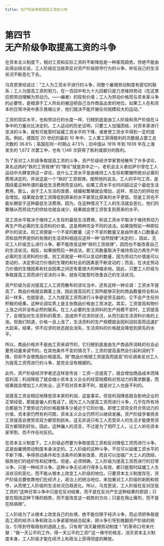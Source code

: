 ```yaml
---
title: 无产阶级争取提高工资的斗争
---
```


# 第四节<br>**无产阶级争取提高工资的斗争**

在资本主义制度下，相对工资和实际工资的不断降低是一种客观趋势。但绝不能由此得出结论说，工人阶级应当放弃反对资产阶级掠夺行为的斗争，听任自己的生活状况不断恶化下去。

马克思曾经说过：“工人为工资水平进行的斗争，同整个雇佣劳动制度有密切的联系；工人为提高工资的努力，在一百回中有九十九回都只是力求维持劳动（在这里应把劳动理解为劳动力。——编者）的现有价值；工人为劳动价格而与资本家斗争的必要性，是根源于工人所处的被迫把自己当作商品出卖的地位。如果工人在和资本的日常冲突中表示畏缩让步，他们就决不能开展任何规模较大的运动。”

工资的现实水平，也和劳动日的长度一祥，归根到底是由工人阶级和资产阶级在斗争中的力量对比决定的。工人运动的历史证明，只要工人加强团结，对资本家进行坚决的斗争，就有可能暂时延缓工资水平的下降，或者使工资水平得到一定的提高。例如，德国在 20 世纪的最初 10 年中，工人罢工获得胜利的次数就占罢工总次数的 36.8%；英国在同一时期占 47.5%；旧中国从 1918 年到 1939 年在上海发生的 1,672 次罢工中，也有 1,146 次获得了胜利或部分的胜利。

为了反对工人阶级争取提高工资的斗争，资产阶级经济学家曾经散布了许多谬论，臭名远扬的“铁的工资规律”的“理论”就是其中之一。老机会主义者拉萨尔曾在工人运动中大肆宣扬这一谬论，说什么工资水平是由维持工人生存和繁殖所绝对必需的费用决定的，并说这是一个“铁的”工资规律。按照他的说法，工人的平均工资，是围绕着这种所谓的最低生活费用而变动的。如果工资水平长时间超过这个最低生活费用，那么，由于工人生活的改善，结婚和繁殖就会增加，这样，劳动力的供给也会增加，结果就会使工资降低到原来的水平甚至比原来的水平更低。但是工资也不能长期低于这种最低生活费用，因为，在这种情况下工人的生活就会恶化，他们的繁殖从而劳动力的供给也就会减少，结果就会使工资恢复到原来的水平。

说工资水平取决于维持工人生存的最低生活费用，和说工资水平取决于维持劳动力再生产所必需的生活资料的价值，这是两种完全不同的说法。如果按照前一种即拉萨尔的说法，则工资便是一个不变的数量（这个不变的数量又是由所谓人口数量必须和自然界提供的有限的生活资料相适应这样一种“自然规律”决定的），因此，无论工人阶级怎么进行斗争，都不能改变这种“铁的工资规律”，因而也不能改善自己的生活状况。相反，如果按照后一种说法，即工资数量取决于维持劳动力再生产所必需的生活资料的价值，则工资就是一种可以变动的数量，因为劳动力价值是可以变动的，决定劳动力价值的生理的和社会的因素是不断变动的；而且，在决定劳动力价值的生理因素和社会因素之间还有着很大的伸缩余地。因此，只要工人阶级为争取提高工资而进行坚决的斗争，就有可能暂时改善自己的生活状况。

资产阶级为反对提高工人工资而散布的谬论当中，还有这样一种论调：工资水平提高了，商品价格就会跟着上涨，因此提高后的工资所能够买到的商品数量将会和从前一样多，也就是说，工人为提高工资而进行斗争是徒劳无益的，它不会产生任何积极的结果。这种论调实质上是主张商品价格由工资决定。其实，工资提高和物价上涨之间并没有必然的联系。在工人必要的生活资料的生产规模不变时，工资提高了，会增加对生活资料的需求，造成供不应求的状况，从而引起生活资料价格的上涨。但我们知道，价格一且上涨了，生活资料的生产规模就会因利润较高而迅速扩大起来，结果，供不应求的状态就会消失，生活资料的价格就会降低到原先的水平。

所以，商品价格并不是由工资来调节的，它归根到底是由生产商品所消耗的社会必要劳动量来调节的。在其他条件不变的情况下，工资的提高虽然会引起利润的下降，但却不会使商品价格提高。用“商品价格随工资提高而提高”的论调来反对工人为提高工资而进行的斗争，是完全没有根据的。

此外，资产阶级经济学者还这样宣传说：工资一旦提高了，就会增加商品成本而降低利润；利润降低了就会缩小资本主义企业的经营规模和对劳动力的需求数量，而结果就会增加工人的失业，这不但对资本家不利，就是对工人也是不利的。

说提高工资会相应地降低资本家的利润，这是事实。但说利润降低就会影响企业的正常经营，那就是骗人的鬼话了。因为工人为提高工资而进行斗争，几乎在所有场合都是为了使劳动力的价格能够多少接近于它的价值。即使工资完全符合劳动力的价值，资本家仍然有利可图，资本主义企业仍然可以继续发展。资产阶级学者扬言工资提高会使劳资双方都受到损失，这无异说只有工人忍受非人的生活才能使劳资双方都得到好处。因此，这种骗人的谎言，不过是为了恫吓工人，让工人听任资本家宰割，而不作任何反抗。

在资本主义制度下，工人阶级必然要为争取提高工资和反对降低工资而进行斗争，这是由雇佣劳动制度本身决定的。工人阶级的这种斗争，不仅可以延缓工资水平的不断下降，争得劳动条件和生活条件的某些改善，而且可以加强广大工人的团结，锻炼他们的组织性和纪律性。但是，必须明确，工人阶级为提高工资而进行的日常斗争，只是一种经济斗争。这种斗争无论进行得多么有效，都只能暂时延缓工人生活状况的恶化，而不能从根本上改变工人阶级的地位。只要资本主义制度存在，资产阶级总要依靠他们在经济上，政治上的统治地位，来加重对工人阶级的剥削和掠夺，从而使工人阶级的生活状况日趋恶化。所以，马克思说，工人阶级在反对压低工资的“这种日常斗争中只是在反对结果，而不是在反对产生这种结果的原因；只是在阻挠这种下降的趋势，而不是改变这一趋势的方向；只是在用止痛剂，而不是在除病根”。

工人阶级为了从根本上改变自己的处境，绝不能仅限于经济斗争，而必须把争取提高工资的经济斗争和政治斗争紧密地结合起来，把斗争引导到推翻资产阶级的统治，引导到夺取政权的道路上去。只有用“消灭雇佣劳动制度！”的革命口号来代替：“做一天公平的工作，得一天公平的工资!”这一保守的格言，消灭资本主义制度本身，工人阶级才能在经济上和政治上获得彻底的解放。